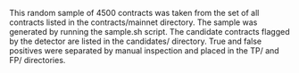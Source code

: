 This random sample of 4500 contracts was taken from the set of all contracts listed in the contracts/mainnet directory.
The sample was generated by running the sample.sh script.
The candidate contracts flagged by the detector are listed in the candidates/ directory.
True and false positives were separated by manual inspection and placed in the TP/ and FP/ directories.
